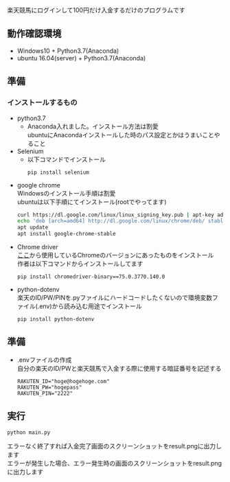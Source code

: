 楽天競馬にログインして100円だけ入金するだけのプログラムです

## 動作確認環境
 - Windows10 + Python3.7(Anaconda)
 - ubuntu 16.04(server) + Python3.7(Anaconda)

## 準備
### インストールするもの
- python3.7
  - Anaconda入れました。インストール方法は割愛  
  ubuntuにAnacondaインストールした時のパス設定とかはうまいことやること
- Selenium
  - 以下コマンドでインストール
    ~~~
    pip install selenium
    ~~~
- google chrome  
Windowsのインストール手順は割愛  
ubuntuは以下手順にてインストール(rootでやってます)
   ~~~bash
   curl https://dl.google.com/linux/linux_signing_key.pub | apt-key add -
   echo 'deb [arch=amd64] http://dl.google.com/linux/chrome/deb/ stable main' | tee /etc/apt/sources.list.d/google-chrome.list
   apt update
   apt install google-chrome-stable
   ~~~
- Chrome driver  
[ここ](http://chromedriver.chromium.org/downloads)から使用しているChromeのバージョンにあったものをインストール  
作者は以下コマンドからインストールしてます
  ~~~
  pip install chromedriver-binary==75.0.3770.140.0
  ~~~
- python-dotenv  
楽天のID/PW/PINを.pyファイルにハードコードしたくないので環境変数ファイル(.env)から読み込む用途でインストール
  ~~~
  pip install python-dotenv
  ~~~
## 準備
- .envファイルの作成  
自分の楽天のID/PWと楽天競馬で入金する際に使用する暗証番号を記述する
    ~~~
    RAKUTEN_ID="hoge@hogehoge.com"
    RAKUTEN_PW="hogepass"
    RAKUTEN_PIN="2222"
    ~~~

## 実行  
~~~
python main.py
~~~
エラーなく終了すれば入金完了画面のスクリーンショットをresult.pngに出力します  
エラーが発生した場合、エラー発生時の画面のスクリーンショットをresult.pngに出力します

